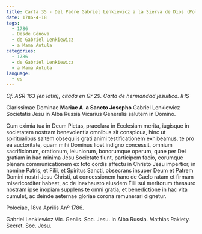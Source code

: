 ```yaml
---
title: Carta 35 - Del Padre Gabriel Lenkiewicz a la Sierva de Dios (Poloch, Rusia, 18 de abril de 1786).
date: 1786-4-18
tags:
  - 1786
  - Desde Génova
  - de Gabriel Lenkiewicz
  - a Mama Antula
categories:
  - 1786
  - de Gabriel Lenkiewicz
  - a Mama Antula
language:
  - es
---
```


_Cf. ASR 163 (en latín), citada en Gr 29. Carta de hermandad jesuítica. IHS_

Clarissimae Dominae **Mariae A. a Sancto Josepho** Gabriel Lenkiewicz Societatis Jesu in Alba Russia Vicarius Generalis salutem in Domino.

Cum eximia tua in Deum Pietas, praeclara in Ecclesiam merita, iugisque in societatem nostram benevolentia omnibus sit conspicua, hinc ut spiritualibus saltem obsequiis grati animi testificationem exhibeamus, te pro ea auctoritate, quam mihi Dominus licet indigno concessit, omnium sacrificiorum, orationum, ieiuniorum, bonorumque operum, quae per Dei gratiam in hac minima Jesu Societate fiunt, participem facio, eorumque plenam communicationem ex toto cordis affectu in Christo Jesu impertior, in nomine Patris, et Filii, et Spiritus Sancti, obsecrans insuper Deum et Patrem Domini nostri Jesu Christi, ut concessionem hanc de Caelo ratam et firmam misericorditer habeat, ac de inexhausto eiusdem Filii sui meritorum thesauro nostram ipse inopiam supplens te omni gratia, et benedictione in hac vita cumulet, ac deinde aeternae gloriae corona remunerari dignetur.

Polociae, 18va Aprilis Anº 1786.

Gabriel Lenkiewicz Vic. Genlis. Soc. Jesu. In Alba Russia. Mathias Rakiety. Secret. Soc. Jesu.
